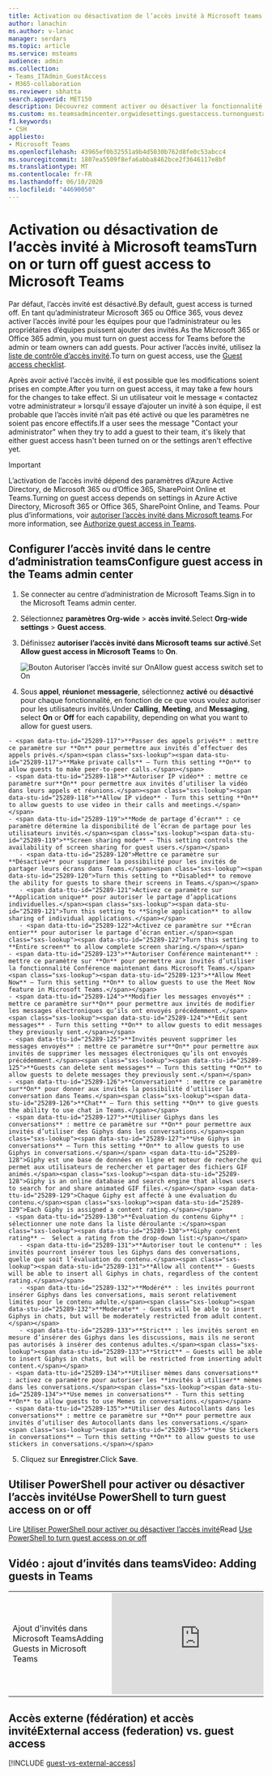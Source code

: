 ```yaml
---
title: Activation ou désactivation de l’accès invité à Microsoft teams
author: lanachin
ms.author: v-lanac
manager: serdars
ms.topic: article
ms.service: msteams
audience: admin
ms.collection:
- Teams_ITAdmin_GuestAccess
- M365-collaboration
ms.reviewer: sbhatta
search.appverid: MET150
description: Découvrez comment activer ou désactiver la fonctionnalité d’accès invité dans Microsoft teams en tant qu’administrateur 365 Office.
ms.custom: ms.teamsadmincenter.orgwidesettings.guestaccess.turnonguestaccessarticle
f1.keywords:
- CSH
appliesto:
- Microsoft Teams
ms.openlocfilehash: 43965ef0b32551a9b4d5030b762d8fe0c53abcc4
ms.sourcegitcommit: 1807ea5509f8efa6abba8462bce2f3646117e8bf
ms.translationtype: MT
ms.contentlocale: fr-FR
ms.lasthandoff: 06/10/2020
ms.locfileid: "44690050"
---
```

<a name="turn-on-or-turn-off-guest-access-to-microsoft-teams"></a><span data-ttu-id="25289-103">Activation ou désactivation de l’accès invité à Microsoft teams</span><span class="sxs-lookup"><span data-stu-id="25289-103">Turn on or turn off guest access to Microsoft Teams</span></span>
===================================================

<span data-ttu-id="25289-104">Par défaut, l’accès invité est désactivé.</span><span class="sxs-lookup"><span data-stu-id="25289-104">By default, guest access is turned off.</span></span> <span data-ttu-id="25289-105">En tant qu’administrateur Microsoft 365 ou Office 365, vous devez activer l’accès invité pour les équipes pour que l’administrateur ou les propriétaires d’équipes puissent ajouter des invités.</span><span class="sxs-lookup"><span data-stu-id="25289-105">As the Microsoft 365 or Office 365 admin, you must turn on guest access for Teams before the admin or team owners can add guests.</span></span> <span data-ttu-id="25289-106">Pour activer l’accès invité, utilisez la [liste de contrôle d’accès invité](guest-access-checklist.md).</span><span class="sxs-lookup"><span data-stu-id="25289-106">To turn on guest access, use the [Guest access checklist](guest-access-checklist.md).</span></span> 

<span data-ttu-id="25289-107">Après avoir activé l’accès invité, il est possible que les modifications soient prises en compte.</span><span class="sxs-lookup"><span data-stu-id="25289-107">After you turn on guest access, it may take a few hours for the changes to take effect.</span></span> <span data-ttu-id="25289-108">Si un utilisateur voit le message « contactez votre administrateur » lorsqu’il essaye d’ajouter un invité à son équipe, il est probable que l’accès invité n’ait pas été activé ou que les paramètres ne soient pas encore effectifs.</span><span class="sxs-lookup"><span data-stu-id="25289-108">If a user sees the message "Contact your administrator" when they try to add a guest to their team, it's likely that either guest access hasn't been turned on or the settings aren't effective yet.</span></span>

> [!IMPORTANT]
> <span data-ttu-id="25289-109">L’activation de l’accès invité dépend des paramètres d’Azure Active Directory, de Microsoft 365 ou d’Office 365, SharePoint Online et Teams.</span><span class="sxs-lookup"><span data-stu-id="25289-109">Turning on guest access depends on settings in Azure Active Directory, Microsoft 365 or Office 365, SharePoint Online, and Teams.</span></span> <span data-ttu-id="25289-110">Pour plus d’informations, voir [autoriser l’accès invité dans Microsoft teams](Teams-dependencies.md).</span><span class="sxs-lookup"><span data-stu-id="25289-110">For more information, see [Authorize guest access in Teams](Teams-dependencies.md).</span></span>



## <a name="configure-guest-access-in-the-teams-admin-center"></a><span data-ttu-id="25289-111">Configurer l’accès invité dans le centre d’administration teams</span><span class="sxs-lookup"><span data-stu-id="25289-111">Configure guest access in the Teams admin center</span></span>

1.    <span data-ttu-id="25289-112">Se connecter au centre d’administration de Microsoft Teams.</span><span class="sxs-lookup"><span data-stu-id="25289-112">Sign in to the Microsoft Teams admin center.</span></span>

2.    <span data-ttu-id="25289-113">Sélectionnez **paramètres Org-wide** > **accès invité**.</span><span class="sxs-lookup"><span data-stu-id="25289-113">Select **Org-wide settings** > **Guest access**.</span></span>

3. <span data-ttu-id="25289-114">Définissez **autoriser l’accès invité dans Microsoft teams** **sur activé**.</span><span class="sxs-lookup"><span data-stu-id="25289-114">Set **Allow guest access in Microsoft Teams** to **On**.</span></span>

    ![<span data-ttu-id="25289-115">Bouton Autoriser l’accès invité sur On</span><span class="sxs-lookup"><span data-stu-id="25289-115">Allow guest access switch set to On</span></span> ](media/set-up-guests-image1.png)

4.    <span data-ttu-id="25289-116">Sous **appel**, **réunion**et **messagerie**, sélectionnez **activé** ou **désactivé** pour chaque fonctionnalité, en fonction de ce que vous voulez autoriser pour les utilisateurs invités.</span><span class="sxs-lookup"><span data-stu-id="25289-116">Under **Calling**, **Meeting**, and **Messaging**, select **On** or **Off** for each capability, depending on what you want to allow for guest users.</span></span>

    - <span data-ttu-id="25289-117">**Passer des appels privés** : mettre ce paramètre sur **On** pour permettre aux invités d’effectuer des appels privés.</span><span class="sxs-lookup"><span data-stu-id="25289-117">**Make private calls** – Turn this setting **On** to allow guests to make peer-to-peer calls.</span></span>
    - <span data-ttu-id="25289-118">**Autoriser IP vidéo** : mettre ce paramètre sur**On** pour permettre aux invités d’utiliser la vidéo dans leurs appels et réunions.</span><span class="sxs-lookup"><span data-stu-id="25289-118">**Allow IP video** - Turn this setting **On** to allow guests to use video in their calls and meetings.</span></span>
    - <span data-ttu-id="25289-119">**Mode de partage d’écran** : ce paramètre détermine la disponibilité de l’écran de partage pour les utilisateurs invités.</span><span class="sxs-lookup"><span data-stu-id="25289-119">**Screen sharing mode** – This setting controls the availability of screen sharing for guest users.</span></span> 
       - <span data-ttu-id="25289-120">Mettre ce paramètre sur **Désactivé** pour supprimer la possibilité pour les invités de partager leurs écrans dans Teams.</span><span class="sxs-lookup"><span data-stu-id="25289-120">Turn this setting to **Disabled** to remove the ability for guests to share their screens in Teams.</span></span> 
       - <span data-ttu-id="25289-121">Activez ce paramètre sur **Application unique** pour autoriser le partage d’applications individuelles.</span><span class="sxs-lookup"><span data-stu-id="25289-121">Turn this setting to **Single application** to allow sharing of individual applications.</span></span> 
       - <span data-ttu-id="25289-122">Activez ce paramètre sur **Écran entier** pour autoriser le partage d’écran entier.</span><span class="sxs-lookup"><span data-stu-id="25289-122">Turn this setting to **Entire screen** to allow complete screen sharing.</span></span>
    - <span data-ttu-id="25289-123">**Autoriser Conférence maintenant** : mettre ce paramètre sur **On** pour permettre aux invités d’utiliser la fonctionnalité Conférence maintenant dans Microsoft Teams.</span><span class="sxs-lookup"><span data-stu-id="25289-123">**Allow Meet Now** – Turn this setting **On** to allow guests to use the Meet Now feature in Microsoft Teams.</span></span>
    - <span data-ttu-id="25289-124">**Modifier les messages envoyés** : mettre ce paramètre sur**On** pour permettre aux invités de modifier les messages électroniques qu’ils ont envoyés précédemment.</span><span class="sxs-lookup"><span data-stu-id="25289-124">**Edit sent messages** - Turn this setting **On** to allow guests to edit messages they previously sent.</span></span>
    - <span data-ttu-id="25289-125">**Invités peuvent supprimer les messages envoyés** : mettre ce paramètre sur**On** pour permettre aux invités de supprimer les messages électroniques qu’ils ont envoyés précédemment.</span><span class="sxs-lookup"><span data-stu-id="25289-125">**Guests can delete sent messages** – Turn this setting **On** to allow guests to delete messages they previously sent.</span></span>
    - <span data-ttu-id="25289-126">**Conversation** : mettre ce paramètre sur**On** pour donner aux invités la possibilité d’utiliser la conversation dans Teams.</span><span class="sxs-lookup"><span data-stu-id="25289-126">**Chat** – Turn this setting **On** to give guests the ability to use chat in Teams.</span></span>
    - <span data-ttu-id="25289-127">**Utiliser Giphys dans les conversations** : mettre ce paramètre sur **On** pour permettre aux invités d’utiliser des Giphys dans les conversations.</span><span class="sxs-lookup"><span data-stu-id="25289-127">**Use Giphys in conversations** – Turn this setting **On** to allow guests to use Giphys in conversations.</span></span> <span data-ttu-id="25289-128">Giphy est une base de données en ligne et moteur de recherche qui permet aux utilisateurs de rechercher et partager des fichiers GIF animés.</span><span class="sxs-lookup"><span data-stu-id="25289-128">Giphy is an online database and search engine that allows users to search for and share animated GIF files.</span></span> <span data-ttu-id="25289-129">Chaque Giphy est affecté à une évaluation du contenu.</span><span class="sxs-lookup"><span data-stu-id="25289-129">Each Giphy is assigned a content rating.</span></span>
    - <span data-ttu-id="25289-130">**Évaluation du contenu Giphy** : sélectionner une note dans la liste déroulante :</span><span class="sxs-lookup"><span data-stu-id="25289-130">**Giphy content rating** –  Select a rating from the drop-down list:</span></span>
       - <span data-ttu-id="25289-131">**Autoriser tout le contenu** : les invités pourront insérer tous les Giphys dans des conversations, quelle que soit l’évaluation du contenu.</span><span class="sxs-lookup"><span data-stu-id="25289-131">**Allow all content** - Guests will be able to insert all Giphys in chats, regardless of the content rating.</span></span>
       - <span data-ttu-id="25289-132">**Modéré** : les invités pourront insérer Giphys dans les conversations, mais seront relativement limités pour le contenu adulte.</span><span class="sxs-lookup"><span data-stu-id="25289-132">**Moderate** - Guests will be able to insert Giphys in chats, but will be moderately restricted from adult content.</span></span>
       - <span data-ttu-id="25289-133">**Strict** : les invités seront en mesure d’insérer des Giphys dans les discussions, mais ils ne seront pas autorisés à insérer des contenus adultes.</span><span class="sxs-lookup"><span data-stu-id="25289-133">**Strict** – Guests will be able to insert Giphys in chats, but will be restricted from inserting adult content.</span></span>
    - <span data-ttu-id="25289-134">**Utiliser mèmes dans conversations** : activez ce paramètre pour autoriser les **invités à utiliser** mèmes dans les conversations.</span><span class="sxs-lookup"><span data-stu-id="25289-134">**Use memes in conversations** - Turn this setting **On** to allow guests to use Memes in conversations.</span></span>
    - <span data-ttu-id="25289-135">**Utiliser des Autocollants dans les conversations** : mettre ce paramètre sur **On** pour permettre aux invités d’utiliser des Autocollants dans les conversations.</span><span class="sxs-lookup"><span data-stu-id="25289-135">**Use Stickers in conversations** – Turn this setting **On** to allow guests to use stickers in conversations.</span></span> 


5.    <span data-ttu-id="25289-136">Cliquez sur **Enregistrer**.</span><span class="sxs-lookup"><span data-stu-id="25289-136">Click **Save**.</span></span>

## <a name="use-powershell-to-turn-guest-access-on-or-off"></a><span data-ttu-id="25289-137">Utiliser PowerShell pour activer ou désactiver l’accès invité</span><span class="sxs-lookup"><span data-stu-id="25289-137">Use PowerShell to turn guest access on or off</span></span>
<span data-ttu-id="25289-138">Lire [Utiliser PowerShell pour activer ou désactiver l’accès invité](guest-access-PowerShell.md#use-powershell-to-turn-guest-access-on-or-off)</span><span class="sxs-lookup"><span data-stu-id="25289-138">Read [Use PowerShell to turn guest access on or off](guest-access-PowerShell.md#use-powershell-to-turn-guest-access-on-or-off)</span></span>


## <a name="video-adding-guests-in-teams"></a><span data-ttu-id="25289-139">Vidéo : ajout d’invités dans teams</span><span class="sxs-lookup"><span data-stu-id="25289-139">Video: Adding guests in Teams</span></span>

|  |  |
|---------|---------|
| <span data-ttu-id="25289-140">Ajout d'invités dans Microsoft Teams</span><span class="sxs-lookup"><span data-stu-id="25289-140">Adding Guests in Microsoft Teams</span></span>   | <iframe width="350" height="200" src="https://www.youtube.com/embed/1daMBDyBLZc" frameborder="0" allowfullscreen></iframe>   | 


## <a name="external-access-federation-vs-guest-access"></a><span data-ttu-id="25289-141">Accès externe (fédération) et accès invité</span><span class="sxs-lookup"><span data-stu-id="25289-141">External access (federation) vs. guest access</span></span>

[!INCLUDE [guest-vs-external-access](includes/guest-vs-external-access.md)]